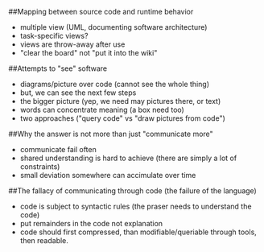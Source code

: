 ##Mapping between source code and runtime behavior
- multiple view (UML, documenting software architecture)
- task-specific views?
- views are throw-away after use
- "clear the board" not "put it into the wiki"

##Attempts to "see" software
- diagrams/picture over code (cannot see the whole thing)
- but, we can see the next few steps
- the bigger picture (yep, we need may pictures there, or text)
- words can concentrate meaning (a box need too)
- two approaches ("query code" vs "draw pictures from code")

##Why the answer is not more than just "communicate more"
- communicate fail often
- shared understanding is hard to achieve (there are simply a lot of constraints)
- small deviation somewhere can accimulate over time

##The fallacy of communicating through code (the failure of the language)
- code is subject to syntactic rules (the praser needs to understand the code)
- put remainders in the code not explanation
- code should first compressed, than modifiable/queriable through tools, then readable.

